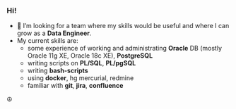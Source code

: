 ### Hi!

<!--
**dinanko/dinanko** is a ✨ _special_ ✨ repository because its `README.md` (this file) appears on your GitHub profile.

Here are some ideas to get you started:

- 🔭 I’m currently working on ...
- 🌱 I’m currently learning ...
- 👯 I’m looking to collaborate on ...
- 🤔 I’m looking for help with ...
- 💬 Ask me about ...
- 📫 How to reach me: ...
- 😄 Pronouns: ...
- ⚡ Fun fact: ...
- 🐘 Elephant
- ☮️ Peace Symbol
- 🕊️ Dove
- 📖
-->
- 🔎 I’m looking for a team where my skills would be useful and where I can grow as a **Data Engineer**.
- My current skills are:
  - some experience of working and administrating **Oracle** DB (mostly Oracle 11g XE, Oracle 18c XE), **PostgreSQL**
  - writing scripts on **PL/SQL**, **PL/pgSQL**
  - writing **bash-scripts**
  - using **docker**, hg mercurial, redmine
  - familiar with **git**, **jira**, **confluence**
  

 ☮️

